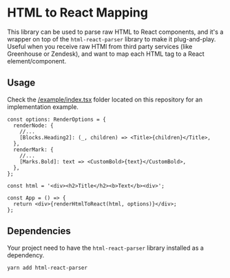 # HTML to React Mapping

This library can be used to parse raw HTML to React components, and it's a wrapper on top of the `html-react-parser` library to make it plug-and-play. Useful when you receive raw HTMl from third party services (like Greenhouse or Zendesk), and want to map each HTML tag to a React element/component.

## Usage

Check the [/example/index.tsx](./example/index.tsx) folder located on this repository for an implementation example.

```tsx
const options: RenderOptions = {
  renderNode: {
    //...
    [Blocks.Heading2]: (_, children) => <Title>{children}</Title>,
  },
  renderMark: {
    //...
    [Marks.Bold]: text => <CustomBold>{text}</CustomBold>,
  },
};

const html = '<div><h2>Title</h2><b>Text</b><div>';

const App = () => {
  return <div>{renderHtmlToReact(html, options)}</div>;
};
```

## Dependencies

Your project need to have the `html-react-parser` library installed as a dependency.

```bash
yarn add html-react-parser
```
